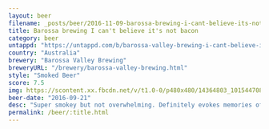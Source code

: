 ```yaml
---
layout: beer
filename: _posts/beer/2016-11-09-barossa-brewing-i-cant-believe-its-not-bacon.md
title: Barossa brewing I can't believe it's not bacon
category: beer
untappd: "https://untappd.com/b/barossa-valley-brewing-i-cant-believe-its-not-bacon/1557796"
country: "Australia"
brewery: "Barossa Valley Brewing"
breweryURL: "/brewery/barossa-valley-brewing.html"
style: "Smoked Beer"
score: 7.5
img: https://scontent.xx.fbcdn.net/v/t1.0-0/p480x480/14364803_10154470805213745_3875462672312387508_n.jpg?oh=74d958c9010bf03134dfcd75cf84bb79&oe=59364DC1
beer-date: "2016-09-21"
desc: "Super smokey but not overwhelming. Definitely evokes memories of bacon"
permalink: /beer/:title.html
---
```

